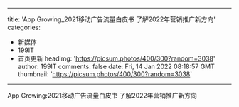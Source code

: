 
---
title: 'App Growing_2021移动广告流量白皮书 了解2022年营销推广新方向'
categories: 
 - 新媒体
 - 199IT
 - 首页更新
headimg: 'https://picsum.photos/400/300?random=3038'
author: 199IT
comments: false
date: Fri, 14 Jan 2022 08:18:57 GMT
thumbnail: 'https://picsum.photos/400/300?random=3038'
---

<div>   
App Growing:2021移动广告流量白皮书 了解2022年营销推广新方向  
</div>
            